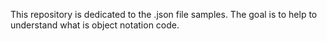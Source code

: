 This repository is dedicated to the .json file samples.
The goal is to help to understand what is object notation code.
